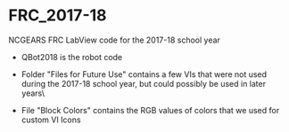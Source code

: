 # FRC_2017-18
NCGEARS FRC LabView code for the 2017-18 school year

- QBot2018 is the robot code

- Folder "Files for Future Use" contains a few VIs that were not used during the 2017-18 school year, but could possibly be used in later years\

- File "Block Colors" contains the RGB values of colors that we used for custom VI Icons
